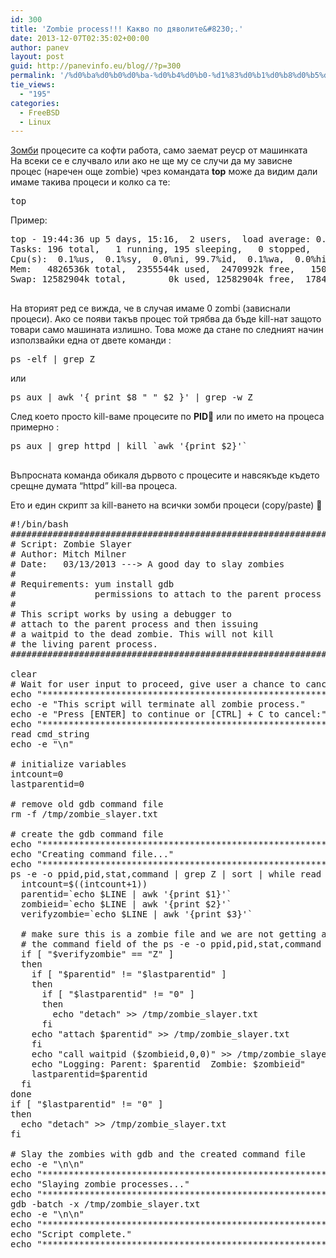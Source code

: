 ```yaml
---
id: 300
title: 'Zombie process!!! Какво по дяволите&#8230;.'
date: 2013-12-07T02:35:02+00:00
author: panev
layout: post
guid: http://panevinfo.eu/blog//?p=300
permalink: '/%d0%ba%d0%b0%d0%ba-%d0%b4%d0%b0-%d1%83%d0%b1%d0%b8%d0%b5%d0%bc-%d0%b2%d1%81%d0%b8%d1%87%d0%ba%d0%b8-%d0%bf%d1%80%d0%be%d1%86%d0%b5%d1%81%d0%b8-%d0%bf%d0%be-%d0%ba%d0%bb%d1%8e%d1%87%d0%be%d0%b2%d0%b0.html'
tie_views:
  - "195"
categories:
  - FreeBSD
  - Linux
---
```

<a href="http://en.wikipedia.org/wiki/Zombie_process" title="Zombie" target="_blank">Зомби</a> процесите са кофти работа, само заемат реуср от машинката  
На всеки се е случвало или ако не ще му се случи да му зависне процес (наречен още zombie) чрез командата **top** може да видим дали имаме такива процеси и колко са те:

<pre>top
</pre>

<!--more-->

Пример:

<pre>top - 19:44:36 up 5 days, 15:16,  2 users,  load average: 0.00, 0.02, 0.00
Tasks: 196 total,   1 running, 195 sleeping,   0 stopped,   0 zombie
Cpu(s):  0.1%us,  0.1%sy,  0.0%ni, 99.7%id,  0.1%wa,  0.0%hi,  0.0%si,  0.0%st
Mem:   4826536k total,  2355544k used,  2470992k free,   150336k buffers
Swap: 12582904k total,        0k used, 12582904k free,  1784852k cached

</pre>

На вторият ред се вижда, че в случая имаме 0 zombi (зависнали процеси). Ако се появи такъв процес той трябва да бъде kill-нат защото товари само машината излишно. Това може да стане по следният начин използвайки една от двете команди :

<pre>ps -elf | grep Z
</pre>

или 

<pre>ps aux | awk '{ print $8 " " $2 }' | grep -w Z
</pre>

След което просто kill-ваме процесите по **PID**🙂 или по името на процеса примерно :

<pre>ps aux | grep httpd | kill `awk '{print $2}'`

</pre>

Въпросната команда обикаля дървото с процесите и навсякъде където срещне думата “httpd” kill-ва процеса.

Ето и един скрипт за kill-ването на всички зомби процеси (copy/paste) 🙂

<pre>#!/bin/bash
##################################################################
# Script: Zombie Slayer
# Author: Mitch Milner
# Date:   03/13/2013 ---> A good day to slay zombies
#
# Requirements: yum install gdb
#               permissions to attach to the parent process
#
# This script works by using a debugger to
# attach to the parent process and then issuing
# a waitpid to the dead zombie. This will not kill
# the living parent process.
##################################################################

clear
# Wait for user input to proceed, give user a chance to cancel script
echo "***********************************************************"
echo -e "This script will terminate all zombie process."
echo -e "Press [ENTER] to continue or [CTRL] + C to cancel:"
echo "***********************************************************"
read cmd_string
echo -e "\n"

# initialize variables
intcount=0
lastparentid=0

# remove old gdb command file
rm -f /tmp/zombie_slayer.txt

# create the gdb command file
echo "***********************************************************"
echo "Creating command file..."
echo "***********************************************************"
ps -e -o ppid,pid,stat,command | grep Z | sort | while read LINE; do
  intcount=$((intcount+1))
  parentid=`echo $LINE | awk '{print $1}'`
  zombieid=`echo $LINE | awk '{print $2}'`
  verifyzombie=`echo $LINE | awk '{print $3}'`

  # make sure this is a zombie file and we are not getting a Z from
  # the command field of the ps -e -o ppid,pid,stat,command
  if [ "$verifyzombie" == "Z" ]
  then
    if [ "$parentid" != "$lastparentid" ]
    then
      if [ "$lastparentid" != "0" ]
      then
        echo "detach" >> /tmp/zombie_slayer.txt
      fi
    echo "attach $parentid" >> /tmp/zombie_slayer.txt
    fi
    echo "call waitpid ($zombieid,0,0)" >> /tmp/zombie_slayer.txt
    echo "Logging: Parent: $parentid  Zombie: $zombieid"
    lastparentid=$parentid
  fi
done
if [ "$lastparentid" != "0" ]
then
  echo "detach" >> /tmp/zombie_slayer.txt
fi

# Slay the zombies with gdb and the created command file
echo -e "\n\n"
echo "***********************************************************"
echo "Slaying zombie processes..."
echo "***********************************************************"
gdb -batch -x /tmp/zombie_slayer.txt
echo -e "\n\n"
echo "***********************************************************"
echo "Script complete."
echo "***********************************************************"

</pre>